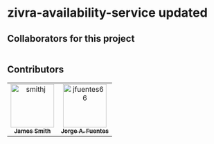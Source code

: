 # zivra-availability-service updated

## Collaborators for this project

<!-- readme: collaborators -start -->
<table>
</table>
<!-- readme: collaborators -end -->

## Contributors

<!-- readme: contributors -start -->
<table>
<tr>
    <td align="center">
        <a href="https://github.com/smithj">
            <img src="https://avatars.githubusercontent.com/u/1103386?v=4" width="100;" alt="smithj"/>
            <br />
            <sub><b>James Smith</b></sub>
        </a>
    </td>
    <td align="center">
        <a href="https://github.com/jfuentes66">
            <img src="https://avatars.githubusercontent.com/u/620430?v=4" width="100;" alt="jfuentes66"/>
            <br />
            <sub><b>Jorge A. Fuentes</b></sub>
        </a>
    </td></tr>
</table>
<!-- readme: contributors -end -->
